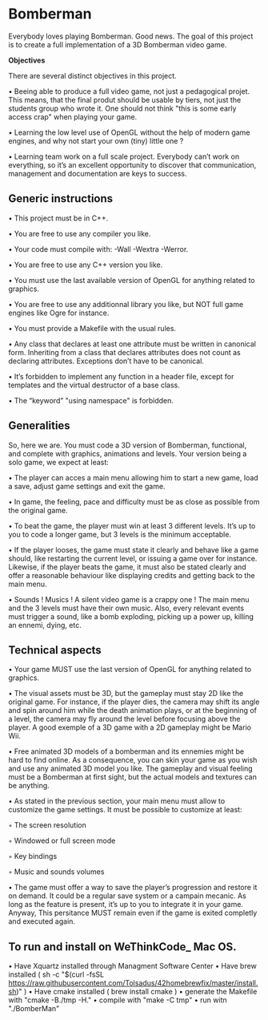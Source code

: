 # Bomberman
Everybody loves playing Bomberman. Good news. The goal of this project is to create a full implementation of a 3D Bomberman video game.

**Objectives**

There are several distinct objectives in this project.

• Beeing able to produce a full video game, not just a pedagogical projet. This means,
that the final produt should be usable by tiers, not just the students group who
wrote it. One should not think "this is some early access crap" when playing your
game.

• Learning the low level use of OpenGL without the help of modern game engines, and
why not start your own (tiny) little one ?

• Learning team work on a full scale project. Everybody can’t work on everything,
so it’s an excellent opportunity to discover that communication, management and
documentation are keys to success.

## Generic instructions

• This project must be in C++.

• You are free to use any compiler you like.

• Your code must compile with: -Wall -Wextra -Werror.

• You are free to use any C++ version you like.

• You must use the last available version of OpenGL for anything related to graphics.

• You are free to use any additionnal library you like, but NOT full game engines
like Ogre for instance.

• You must provide a Makefile with the usual rules.

• Any class that declares at least one attribute must be written in canonical form. Inheriting
from a class that declares attributes does not count as declaring attributes.
Exceptions don’t have to be canonical.

• It’s forbidden to implement any function in a header file, except for templates and
the virtual destructor of a base class.

• The “keyword” "using namespace" is forbidden.


## Generalities
So, here we are. You must code a 3D version of Bomberman, functional, and complete
with graphics, animations and levels. Your version being a solo game, we expect at least:

• The player can acces a main menu allowing him to start a new game, load a save,
adjust game settings and exit the game.

• In game, the feeling, pace and difficulty must be as close as possible from the original
game.

• To beat the game, the player must win at least 3 different levels. It’s up to you to
code a longer game, but 3 levels is the minimum acceptable.

• If the player looses, the game must state it clearly and behave like a game should,
like restarting the current level, or issuing a game over for instance. Likewise, if
the player beats the game, it must also be stated clearly and offer a reasonable
behaviour like displaying credits and getting back to the main menu.

• Sounds ! Musics ! A silent video game is a crappy one ! The main menu and the 3
levels must have their own music. Also, every relevant events must trigger a sound,
like a bomb exploding, picking up a power up, killing an ennemi, dying, etc.

## Technical aspects

• Your game MUST use the last version of OpenGL for anything related to graphics.

• The visual assets must be 3D, but the gameplay must stay 2D like the original
game. For instance, if the player dies, the camera may shift its angle and spin
around him while the death animation plays, or at the beginning of a level, the
camera may fly around the level before focusing above the player. A good exemple
of a 3D game with a 2D gameplay might be Mario Wii.

• Free animated 3D models of a bomberman and its ennemies might be hard to find
online. As a consequence, you can skin your game as you wish and use any animated
3D model you like. The gameplay and visual feeling must be a Bomberman at first
sight, but the actual models and textures can be anything.

• As stated in the previous section, your main menu must allow to customize the
game settings. It must be possible to customize at least:

  ◦ The screen resolution
  
  ◦ Windowed or full screen mode
  
  ◦ Key bindings
  
  ◦ Music and sounds volumes
  
• The game must offer a way to save the player’s progression and restore it on demand.
It could be a regular save system or a campain mecanic. As long as the feature
is present, it’s up to you to integrate it in your game. Anyway, This persitance
MUST remain even if the game is exited completly and executed again.

## To run and install on WeThinkCode_ Mac OS.
• Have Xquartz installed through Managment Software Center
• Have brew installed ( sh -c "$(curl -fsSL https://raw.githubusercontent.com/Tolsadus/42homebrewfix/master/install.sh)" )
• Have cmake installed ( brew install cmake )
• generate the Makefile with "cmake -B./tmp -H."
• compile with "make -C tmp"
• run witn "./BomberMan"
